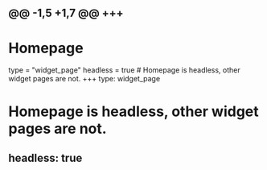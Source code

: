 @@ -1,5 +1,7 @@
+++
---
# Homepage
type = "widget_page"
headless = true  # Homepage is headless, other widget pages are not.
+++
type: widget_page

# Homepage is headless, other widget pages are not.
headless: true
---
